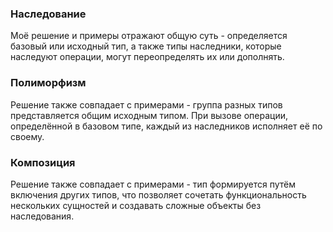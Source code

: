 ﻿### Наследование

   Моё решение и примеры отражают общую суть - определяется базовый или исходный тип, а также типы наследники, которые 
   наследуют операции, могут переопределять их или дополнять.
   
### Полиморфизм

   Решение также совпадает с примерами - группа разных типов представляется общим исходным типом. При вызове операции, 
   определённой в базовом типе, каждый из наследников исполняет её по своему.
   
### Композиция

   Решение также совпадает с примерами - тип формируется путём включения других типов, что позволяет сочетать функциональность 
   нескольких сущностей и создавать сложные объекты без наследования.